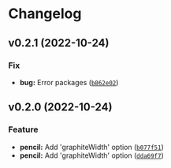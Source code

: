 # Changelog

<!--next-version-placeholder-->

## v0.2.1 (2022-10-24)
### Fix
* **bug:** Error packages ([`b862e02`](https://github.com/thuongnn/github-actions-learning-python/commit/b862e02dc1d4f9b18769cd9e81ef4171d67f5dfc))

## v0.2.0 (2022-10-24)
### Feature
* **pencil:** Add 'graphiteWidth' option ([`b077f51`](https://github.com/thuongnn/github-actions-learning-python/commit/b077f517e7cc971985400a95fc946a36d8a58b26))
* **pencil:** Add 'graphiteWidth' option ([`dda69f7`](https://github.com/thuongnn/github-actions-learning-python/commit/dda69f79b011b6274bd97472e070cb4116508461))
